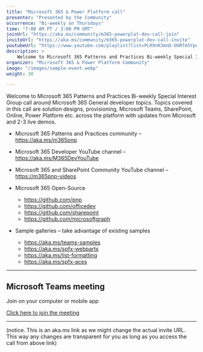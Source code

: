 ```yaml
---
title: "Microsoft 365 & Power Platform call"
presenter: "Presented by the Community"
occurrence: "Bi-weekly on Thursdays"
time: "7:00 AM PT / 3:00 PM GMT"
joinUrl: "https://aka.ms/community/m365-powerplat-dev-call-join"
inviteUrl: "https://aka.ms/community/m365-powerplat-dev-call-invite"
youtubeUrl: "https://www.youtube.com/playlist?list=PLR9nK3mnD-OURfm5Ypu-wK52cxBv_gXCA"
description: >
    Welcome to Microsoft 365 Patterns and Practices Bi-weekly Special Interest Group call around Microsoft 365 General developer topics. Topics covered in this call are solution designs, provisioning, Microsoft Teams, SharePoint, Online, Power Platform etc. across the platform with updates from Microsoft and 2-3 live demos.
organizer: "Microsoft 365 & Power Platform Community"
image: "/images/sample-event.webp"
weight: 30

---
```

Welcome to Microsoft 365 Patterns and Practices Bi-weekly Special Interest Group call around Microsoft 365 General developer topics. Topics covered in this call are solution designs, provisioning, Microsoft Teams, SharePoint, Online, Power Platform etc. across the platform with updates from Microsoft and 2-3 live demos.

- Microsoft 365 Patterns and Practices community – <https://aka.ms/m365pnp>

- Microsoft 365 Developer YouTube channel – <https://aka.ms/M365DevYouTube>

- Microsoft 365 and SharePoint Community YouTube channel – <https://m365pnp-videos>

- Microsoft 365 Open-Source
  - <https://github.com/pnp>
  - <https://github.com/officedev>
  - <https://github.com/sharepoint>
  - <https://github.com/microsoftgraph>
  
- Sample galleries – take advantage of existing samples
  - <https://aka.ms/teams-samples>
  - <https://aka.ms/spfx-webparts>
  - <https://aka.ms/list-formatting>
  - <https://aka.ms/spfx-aces>

________________________________________________________________________________

 ## Microsoft Teams meeting

Join on your computer or mobile app

[Click here to join the meeting](https://aka.ms/m365-dev-sig-join)

________________________________________________________________________________

(notice. This is an aka.ms link as we might change the actual invite URL. This way any changes are transparent for you as long as you access the call from above link)
